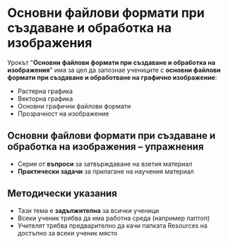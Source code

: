 # Основни файлови формати при създаване и обработка на изображения 

Урокът "**Основни файлови формати при създаване и обработка на изображения**" има за цел да запознае учениците с **основни файлови формати при създаване и обработване на графично изображение**:
  - Растерна графика
  - Векторна графика
  - Основни графични файлови формати
  - Прозрачност на изображение

## Основни файлови формати при създаване и обработка на изображения – упражнения
  - Серия от **въпроси** за затвърждаване на взетия материал
  - **Практически задачи** за прилагане на научения материал

## Методически указания
  - Тази тема е **задължителна** за всички ученици
  - Всеки ученик трябва да има работна среда (например лаптоп)
  - Учителят трябва предварително да качи папката Resources на достъпно за всеки ученик място
